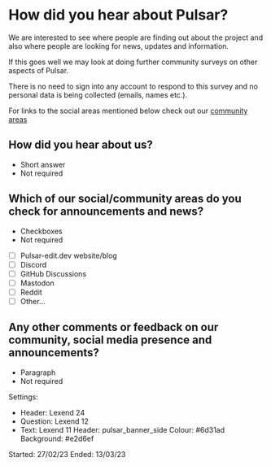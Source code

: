 # How did you hear about Pulsar?

We are interested to see where people are finding out about the project and also where people are looking for news, updates and information.

If this goes well we may look at doing further community surveys on other aspects of Pulsar.

There is no need to sign into any account to respond to this survey and no personal data is being collected (emails, names etc.).

For links to the social areas mentioned below check out our [community areas](https://pulsar-edit.dev/community.html)

## How did you hear about us?
- Short answer
- Not required

## Which of our social/community areas do you check for announcements and news?
- Checkboxes
- Not required

- [ ] Pulsar-edit.dev website/blog
- [ ] Discord
- [ ] GitHub Discussions
- [ ] Mastodon
- [ ] Reddit
- [ ] Other...

## Any other comments or feedback on our community, social media presence and announcements?

- Paragraph
- Not required


Settings:
- Header: Lexend 24
- Question: Lexend 12
- Text: Lexend 11
Header: pulsar_banner_side
Colour: #6d31ad
Background: #e2d6ef

Started: 27/02/23
Ended: 13/03/23
